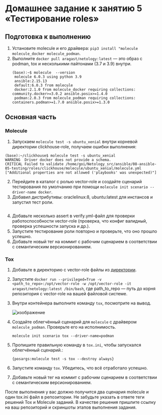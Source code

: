 # Домашнее задание к занятию 5 «Тестирование roles»

## Подготовка к выполнению

1. Установите molecule и его драйвера: `pip3 install "molecule molecule_docker molecule_podman`.
2. Выполните `docker pull aragast/netology:latest` —  это образ с podman, tox и несколькими пайтонами (3.7 и 3.9) внутри.
   ```
   (base):~$ molecule  --version
    molecule 6.0.3 using python 3.9 
    ansible:2.15.13
    default:6.0.3 from molecule
    docker:2.1.0 from molecule_docker requiring collections: community.docker>=3.0.2 ansible.posix>=1.4.0
    podman:2.0.3 from molecule_podman requiring collections: containers.podman>=1.7.0 ansible.posix>=1.3.0
   ```

## Основная часть

### Molecule

1. Запускаем  `molecule test -s ubuntu_xenial` внутри корневой директории clickhouse-role, получаем ошибки выполнения:
  ```
  (base):~/clickhouse$ molecule test -s ubuntu_xenial
  WARNING  Driver docker does not provide a schema.
  CRITICAL Failed to validate /home/goi/Netology_src/ansible/08-ansible-05-testing/roles/clickhouse/molecule/ubuntu_xenial/molecule.yml
  ["Additional properties are not allowed ('playbooks' was unexpected)"]
  ```
2. Перейдите в каталог с ролью vector-role и создайте сценарий тестирования по умолчанию при помощи `molecule init scenario --driver-name docker`.
3. Добавил дистрибутивы: oraclelinux:8, ubuntu:latest для инстансов и запустил тест роли.
   ```
   
   ```
4. Добавьте несколько assert в verify.yml-файл для  проверки работоспособности vector-role (проверка, что конфиг валидный, проверка успешности запуска и др.). 
5. Запустите тестирование роли повторно и проверьте, что оно прошло успешно.
5. Добавьте новый тег на коммит с рабочим сценарием в соответствии с семантическим версионированием.

### Tox

1. Добавьте в директорию с vector-role файлы из [директории](./example).
2. Запустите `docker run --privileged=True -v <path_to_repo>:/opt/vector-role -w /opt/vector-role -it aragast/netology:latest /bin/bash`, где path_to_repo — путь до корня репозитория с vector-role на вашей файловой системе.
3. Внутри контейнера выполните команду `tox`, посмотрите на вывод.

   ![изображение](https://github.com/user-attachments/assets/48c7c677-5958-400d-8ff9-6281d6926d82)

4. Создайте облегчённый сценарий для `molecule` с драйвером `molecule_podman`. Проверьте его на исполнимость.
   ```
   molecule init scenario tox --driver-name=podman
   ```
5. Пропишите правильную команду в `tox.ini`, чтобы запускался облегчённый сценарий.:
   ```
   {posargs:molecule test -s tox --destroy always}
   ```
6. Запустите команду `tox`. Убедитесь, что всё отработало успешно.

7. Добавьте новый тег на коммит с рабочим сценарием в соответствии с семантическим версионированием.

После выполнения у вас должно получится два сценария molecule и один tox.ini файл в репозитории. Не забудьте указать в ответе теги решений Tox и Molecule заданий. В качестве решения пришлите ссылку на  ваш репозиторий и скриншоты этапов выполнения задания. 
